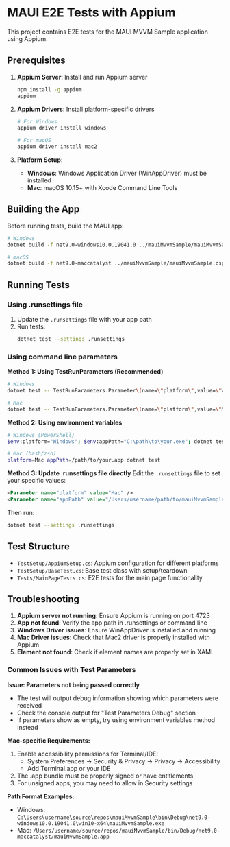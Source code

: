 # MAUI E2E Tests with Appium

This project contains E2E tests for the MAUI MVVM Sample application using Appium.

## Prerequisites

1. **Appium Server**: Install and run Appium server
   ```bash
   npm install -g appium
   appium
   ```

2. **Appium Drivers**: Install platform-specific drivers
   ```bash
   # For Windows
   appium driver install windows
   
   # For macOS
   appium driver install mac2
   ```

3. **Platform Setup**:
   - **Windows**: Windows Application Driver (WinAppDriver) must be installed
   - **Mac**: macOS 10.15+ with Xcode Command Line Tools

## Building the App

Before running tests, build the MAUI app:

```bash
# Windows
dotnet build -f net9.0-windows10.0.19041.0 ../mauiMvvmSample/mauiMvvmSample.csproj

# macOS
dotnet build -f net9.0-maccatalyst ../mauiMvvmSample/mauiMvvmSample.csproj
```

## Running Tests

### Using .runsettings file

1. Update the `.runsettings` file with your app path
2. Run tests:
   ```bash
   dotnet test --settings .runsettings
   ```

### Using command line parameters

**Method 1: Using TestRunParameters (Recommended)**
```bash
# Windows
dotnet test -- TestRunParameters.Parameter\(name=\"platform\",value=\"Windows\"\) TestRunParameters.Parameter\(name=\"appPath\",value=\"C:\path\to\your.exe\"\)

# Mac
dotnet test -- TestRunParameters.Parameter\(name=\"platform\",value=\"Mac\"\) TestRunParameters.Parameter\(name=\"appPath\",value=\"/path/to/your.app\"\)
```

**Method 2: Using environment variables**
```bash
# Windows (PowerShell)
$env:platform="Windows"; $env:appPath="C:\path\to\your.exe"; dotnet test

# Mac (bash/zsh)
platform=Mac appPath=/path/to/your.app dotnet test
```

**Method 3: Update .runsettings file directly**
Edit the `.runsettings` file to set your specific values:
```xml
<Parameter name="platform" value="Mac" />
<Parameter name="appPath" value="/Users/username/path/to/mauiMvvmSample.app" />
```

Then run:
```bash
dotnet test --settings .runsettings
```

## Test Structure

- `TestSetup/AppiumSetup.cs`: Appium configuration for different platforms
- `TestSetup/BaseTest.cs`: Base test class with setup/teardown
- `Tests/MainPageTests.cs`: E2E tests for the main page functionality

## Troubleshooting

1. **Appium server not running**: Ensure Appium is running on port 4723
2. **App not found**: Verify the app path in .runsettings or command line
3. **Windows Driver issues**: Ensure WinAppDriver is installed and running
4. **Mac Driver issues**: Check that Mac2 driver is properly installed with Appium
5. **Element not found**: Check if element names are properly set in XAML

### Common Issues with Test Parameters

**Issue: Parameters not being passed correctly**
- The test will output debug information showing which parameters were received
- Check the console output for "Test Parameters Debug" section
- If parameters show as empty, try using environment variables method instead

**Mac-specific Requirements:**
1. Enable accessibility permissions for Terminal/IDE:
   - System Preferences → Security & Privacy → Privacy → Accessibility
   - Add Terminal.app or your IDE
2. The .app bundle must be properly signed or have entitlements
3. For unsigned apps, you may need to allow in Security settings

**Path Format Examples:**
- Windows: `C:\Users\username\source\repos\mauiMvvmSample\bin\Debug\net9.0-windows10.0.19041.0\win10-x64\mauiMvvmSample.exe`
- Mac: `/Users/username/source/repos/mauiMvvmSample/bin/Debug/net9.0-maccatalyst/mauiMvvmSample.app`
